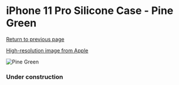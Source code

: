 # iPhone 11 Pro Silicone Case - Pine Green

[Return to previous page](/iphone_11)

[High-resolution image from Apple](https://store.storeimages.cdn-apple.com/8756/as-images.apple.com/is/MWYP2?wid=4500&hei=4500&fmt=png)

<div style="width: 384px"><img src="/everysource/MWYP2.png" alt="Pine Green"></div>

### Under construction
